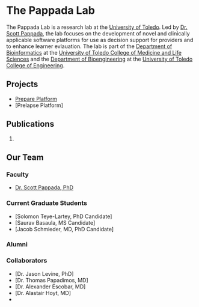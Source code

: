 # The Pappada Lab


The Pappada Lab is a research lab at the [University of Toledo](https://utoledo.edu). Led by [Dr. Scott Pappada]([https://www.utoledo.edu/engineering/bioengineering/people/pappada.html]), the lab focuses on the development of novel and clinically applicable software platforms for use as decision support for providers and to enhance learner evlauation. The lab is part of the [Department of Bioinformatics](https://www.utoledo.edu/med/depts/neurosciences/) at the [University of Toledo College of Medicine and Life Sciences](https://www.utoledo.edu/med/) and the [Department of Bioengineering](https://www.utoledo.edu/engineering/bioengineering/) at the [University of Toledo College of Engineering](https://www.utoledo.edu/engineering/).


## Projects

- [Prepare Platform]([https://www.utoledo.edu/med/research/prepare/])
- [Prelapse Platform]

## Publications

1. 

## Our Team

### Faculty

- [Dr. Scott Pappada, PhD](https://www.utoledo.edu/engineering/bioengineering/people/pappada.html)

### Current Graduate Students

- [Solomon Teye-Lartey, PhD Candidate]
- [Saurav Basaula, MS Candidate]
- [Jacob Schmieder, MD, PhD Candidate]

### Alumni



### Collaborators

- [Dr. Jason Levine, PhD]
- [Dr. Thomas Papadimos, MD]
- [Dr. Alexander Escobar, MD]
- [Dr. Alastair Hoyt, MD]
- 
